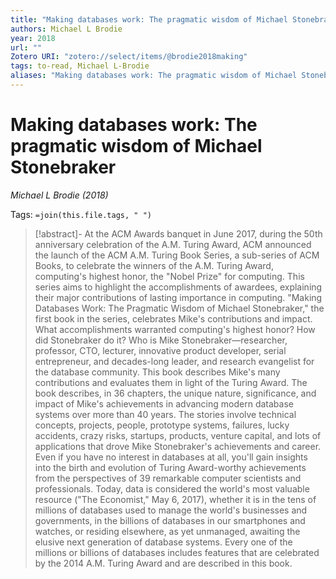 ```yaml
---
title: "Making databases work: The pragmatic wisdom of Michael Stonebraker"
authors: Michael L Brodie
year: 2018
url: ""
Zotero URI: "zotero://select/items/@brodie2018making"
tags: to-read, Michael L-Brodie
aliases: "Making databases work: The pragmatic wisdom of Michael Stonebraker"
---
```


# Making databases work: The pragmatic wisdom of Michael Stonebraker  
_Michael L Brodie (2018)_

Tags: `=join(this.file.tags, " ")`

> [!abstract]-
> At the ACM Awards banquet in June 2017, during the 50th anniversary celebration of the A.M. Turing Award, ACM announced the launch of the ACM A.M. Turing Book Series, a sub-series of ACM Books, to celebrate the winners of the A.M. Turing Award, computing's highest honor, the "Nobel Prize" for computing. This series aims to highlight the accomplishments of awardees, explaining their major contributions of lasting importance in computing. "Making Databases Work: The Pragmatic Wisdom of Michael Stonebraker," the first book in the series, celebrates Mike's contributions and impact. What accomplishments warranted computing's highest honor? How did Stonebraker do it? Who is Mike Stonebraker—researcher, professor, CTO, lecturer, innovative product developer, serial entrepreneur, and decades-long leader, and research evangelist for the database community. This book describes Mike's many contributions and evaluates them in light of the Turing Award. The book describes, in 36 chapters, the unique nature, significance, and impact of Mike's achievements in advancing modern database systems over more than 40 years. The stories involve technical concepts, projects, people, prototype systems, failures, lucky accidents, crazy risks, startups, products, venture capital, and lots of applications that drove Mike Stonebraker's achievements and career. Even if you have no interest in databases at all, you'll gain insights into the birth and evolution of Turing Award-worthy achievements from the perspectives of 39 remarkable computer scientists and professionals. Today, data is considered the world's most valuable resource ("The Economist," May 6, 2017), whether it is in the tens of millions of databases used to manage the world's businesses and governments, in the billions of databases in our smartphones and watches, or residing elsewhere, as yet unmanaged, awaiting the elusive next generation of database systems. Every one of the millions or billions of databases includes features that are celebrated by the 2014 A.M. Turing Award and are described in this book.


